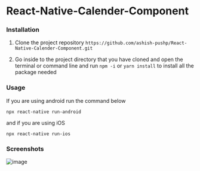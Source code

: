 # React-Native-Calender-Component

### Installation

1. Clone the project repository `https://github.com/ashish-pushp/React-Native-Calender-Component.git`

2. Go inside to the project directory that you have cloned and open the terminal or command line and run `npm -i` or `yarn install` to install all the package needed

### Usage

If you are using android run the command below

```
npx react-native run-android
```

and if you are using iOS

```
npx react-native run-ios
```
### Screenshots

![image](https://user-images.githubusercontent.com/43014094/80482045-28615a80-8971-11ea-85d3-8cf27187de89.png)
